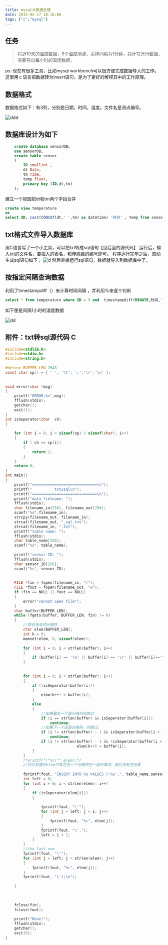 ```yaml
---
title: mysql大数据处理
date: 2015-02-17 18:10:00
tags: ["c","mysql"]
---
```


## 任务

> 将近10天的温度数据，9个温度测点，采样间隔为1分钟，共计12万行数据，需要导出每小时的温度数据。

ps: 现在有很多工具，比如mysql workbench可以很方便完成数据导入的工作。这里用ｃ语言把数据转为insert语句，是为了更好的解释其中的工作原理。
## 数据格式

数据格式如下：有3列，分别是日期，时间，温度。文件名是测点编号。

![ddd](http://img.blog.csdn.net/20141125135942138?watermark/2/text/aHR0cDovL2Jsb2cuY3Nkbi5uZXQvc2hlbnl1Zmx5aW5n/font/5a6L5L2T/fontsize/400/fill/I0JBQkFCMA==/dissolve/70/gravity/Center)

## 数据库设计为如下

```sql
    create database sensorDB;  
    use sensorDB;  
    create table sensor  
    (  
        ID smallint ,  
        dt Date,  
        tm Time,  
        temp float,  
        primary key (ID,dt,tm)  
    );  
```
建立一个视图把dt和tm两个字段合并 
```sql
create view temperature  
as  
select ID, cast(CONCAT(dt,' ',tm) as datetime) '时间' , temp from sensor   ;  
```

## txt格式文件导入数据库

用C语言写了一个小工具，可以把txt转成sql语句【见后面的源代码】        运行后，输入txt的文件名，要插入的表名，和传感器的编号即可。   程序运行完毕之后，自动生成sql语句如下：
![d](http://img.blog.csdn.net/20141125140008127?watermark/2/text/aHR0cDovL2Jsb2cuY3Nkbi5uZXQvc2hlbnl1Zmx5aW5n/font/5a6L5L2T/fontsize/400/fill/I0JBQkFCMA==/dissolve/70/gravity/Center)
然后直接运行sql语句，数据就导入到数据库中了。

## 按指定间隔查询数据

利用了timestampdiff（）来计算时间间隔 ，并利用%来逐个判断
 
```sql
select * from temperature where ID = 9 and  timestampdiff(MINUTE,时间,'2014-04-19 15:00:00')%60 =0;
```


如下便是间隔1小时的温度数据

![dd](http://img.blog.csdn.net/20141125140019422?watermark/2/text/aHR0cDovL2Jsb2cuY3Nkbi5uZXQvc2hlbnl1Zmx5aW5n/font/5a6L5L2T/fontsize/400/fill/I0JBQkFCMA==/dissolve/70/gravity/Center)

## 附件：txt转sql源代码 C

```c
#include<stdlib.h>  
#include<stdio.h>  
#include<string.h>  
  
#define BUFFER_LEN 2048  
const char sp[] = { ' ', '\t', ';','\r','\n' };  
  
   
void error(char *msg)  
{  
    printf("ERROR:%s",msg);  
    fflush(stdin);  
    getchar();  
    exit(1);  
}  
int isSeperator(char  ch)  
{  
      
    for (int i = 0; i < sizeof(sp) / sizeof(char); i++)  
    {  
        if ( ch == sp[i])  
        {  
            return 1;  
        }  
    }  
    return 0;  
}  
int main()  
{  
    printf("=============================\n");  
    printf("          txt2sql\n");  
    printf("=============================\n");  
    printf("data fielname: ");  
    fflush(stdin);  
    char filename_in[256], filename_out[256];  
    scanf("%s",filename_in);  
    strcpy(filename_out, filename_in);  
    strcat(filename_out, "_sql.txt");  
    strcat(filename_in, ".txt");  
    printf("table name: ");  
    fflush(stdin);  
    char table_name[256];  
    scanf("%s", table_name);  
  
    printf("sensor ID: ");  
    fflush(stdin);  
    char sensor_ID[256];  
    scanf("%s", sensor_ID);  
  
  
    FILE *fin = fopen(filename_in, "r");  
    FILE *fout = fopen(filename_out, "w");  
    if (fin == NULL || fout == NULL)  
    {  
        error("cannot open file");  
    }  
    char buffer[BUFFER_LEN];  
    while (fgets(buffer, BUFFER_LEN, fin) != 0)  
    {  
        //除去多余的分隔符  
        char elem[BUFFER_LEN];  
        int k = 0;  
        memset(elem, 0, sizeof(elem));  
  
        for (int i = 0; i < strlen(buffer); i++)  
        {  
            if (buffer[i] == '\n' || buffer[i] == '\r' || buffer[i]=='\0') buffer[i] = ' ';  
        }  
  
  
        for (int i = 0; i < strlen(buffer); i++)  
        {  
            if (!isSeperator(buffer[i]))  
            {  
                elem[k++] = buffer[i];  
            }  
            else  
            {  
                //如果最后一个是分隔符则跳过  
                if (i == strlen(buffer) && isSeperator(buffer[i]))  
                    continue;  
                //如果下一个还是分隔符，则跳过。  
                if (i != strlen(buffer) - 1 && isSeperator(buffer[i + 1]))  
                    continue;  
                if (i != strlen(buffer) - 1 && !isSeperator(buffer[i + 1]))  
                                elem[k++] = buffer[i];  
            }  
        }  
        /*printf("\"%s\"",elem);*/  
        //经过处理的elem只有包含一个分隔符在一起的情况，最后没有空元素  
  
        fprintf(fout, "INSERT INTO %s VALUES ('%s',", table_name,sensor_ID);  
        int left = 0;  
        for (int i = 0; i < strlen(elem); i++)  
        {  
            if (isSeperator(elem[i]))  
            {  
                  
                fprintf(fout, "\'");  
                for (int j = left; j < i; j++)  
                {  
                    fprintf(fout, "%c", elem[j]);  
                }  
                fprintf(fout, "\',");  
                left = i + 1;  
            }  
        }  
        //the last one  
        fprintf(fout, "\'");  
        for (int j = left; j < strlen(elem); j++)  
        {  
            fprintf(fout, "%c", elem[j]);  
        }  
        fprintf(fout, "\');\n");  
           
    }  
      
  
  
    fclose(fin);   
    fclose(fout);  
  
    printf("Done!");  
    fflush(stdin);  
    getchar();  
    exit(0);  
}  
```
